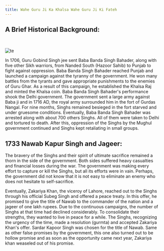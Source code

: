 ```yaml
---
title: Wahe Guru Ji Ka Khalsa Wahe Guru Ji Ki Fateh
---
```

## A Brief Historical Background:

<br>

![](/images/blog_post_01-2048x1152.jpeg "te")

<p>In 1706, Guru Gobind Singh jee sent Baba Banda Singh Bahader, along with five other Sikh warriors, from Nanded South (Hazoor Sahib) to Punjab to fight against oppression. Baba Banda Singh Bahader reached Punjab and launched a campaign against the tyranny of the government. He won many battles from the tyrants and gave appropriate punishments to the enemies of Guru Ghar. As a result of this campaign, he established the Khalsa Raj and minted the Khalsa coin. Baba Banda Singh Bahader's performance shook the Delhi government. The government sent a large army against Baba ji and in 1716 AD, the royal army surrounded him in the fort of Gurdas Nangal. For nine months, Singhs remained besieged in the fort starved and under gruesome conditions. Eventually, Baba Banda Singh Bahader was arrested along with about 700 others Singhs. All of them were taken to Delhi and tortured to death. After this, oppression of the Singhs by the Mughul government continued and Singhs kept retaliating in small groups.</p>

## 1733 Nawab Kapur Singh and Jageer:

<p>The bravery of the Singhs and their spirit of ultimate sacrifice remained a thorn in the side of the government. Both sides suffered heavy casualties and financial losses during the war. The government was making every effort to capture or kill the Singhs, but all its efforts were in vain. Perhaps, the government did not know that it is not easy to eliminate an enemy who does not hesitate to self-sacrifice.</p>

<p>Eventually, Zakariya Khan, the viceroy of Lahore, reached out to the Singhs through his official Subeg Singh and offered a peace treaty. In this offer, he promised to give the title of Nawab to the commander of the nation and a jageer of one lakh rupees. Due to the continuous campaigns, the number of Singhs at that time had declined considerably. To consolidate their strengths, they wanted to live in peace for a while. The Singhs, recognizing the urgency of the time, made a resolution (gurmta) and accepted Zakariya Khan's offer. Sardar Kapoor Singh was chosen for the title of Nawab. Same as other false promises by the government, this one also turned out to be hollow promise and as soon as the opportunity came next year, Zakariya khan weaseled out of his promise.</p>